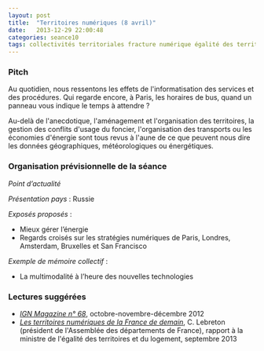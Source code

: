 ```yaml
---
layout: post
title:  "Territoires numériques (8 avril)"
date:   2013-12-29 22:00:48
categories: seance10
tags: collectivités territoriales fracture numérique égalité des territoires outre-mer smart cities logement aménagement transport réseaux smart grids très haut débit gestion des ressources développement durable
---
```


### Pitch

Au quotidien, nous ressentons les effets de l'informatisation des
services et des procédures. Qui regarde encore, à Paris, les horaires
de bus, quand un panneau vous indique le temps à attendre ?

Au-delà de l'anecdotique, l'aménagement et l'organisation des
territoires, la gestion des conflits d'usage du foncier, l'organisation
des transports ou les économies d'énergie sont tous revus à l'aune de
ce que peuvent nous dire les données géographiques, météorologiques
ou énergétiques.

### Organisation prévisionnelle de la séance

_Point d’actualité_

_Présentation pays_ : Russie

_Exposés proposés_ :

- Mieux gérer l’énergie
- Regards croisés sur les stratégies numériques de Paris, Londres,
  Amsterdam, Bruxelles et San Francisco

_Exemple de mémoire collectif_ :

- La multimodalité à l’heure des nouvelles technologies

### Lectures suggérées

- [*IGN Magazine n° 68*][ign], octobre-novembre-décembre 2012
- [*Les territoires numériques de la France de demain*][lebreton], C. Lebreton (président de l'Assemblée des départements de France), rapport à la ministre de l'égalité des territoires et du logement, septembre 2013

[ign]: http://www.ign.fr/publications-de-l-ign/Institut/Publications/IGN_Magazine/68/IGNmag68.pdf
[lebreton]: http://www.ladocumentationfrancaise.fr/rapports-publics/134000628/index.shtml

